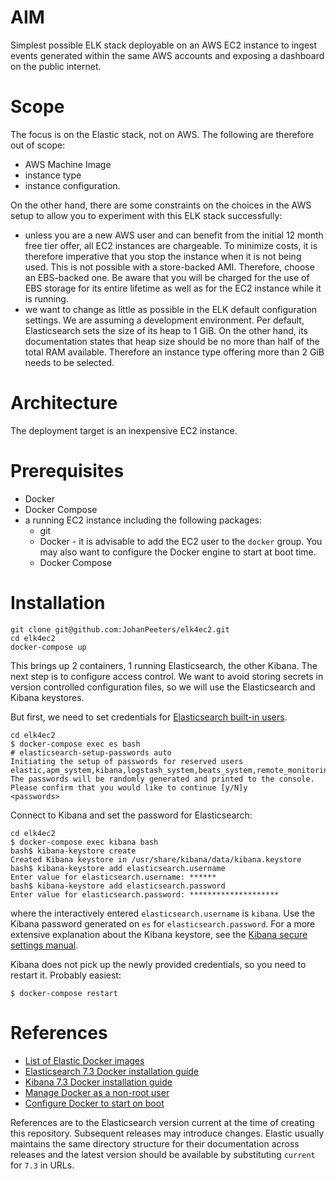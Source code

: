 # AIM

Simplest possible ELK stack deployable on an AWS EC2 instance to ingest events generated within the same AWS accounts and exposing a dashboard on the public internet.

# Scope

The focus is on the Elastic stack, not on AWS. The following are therefore out of scope:
* AWS Machine Image
* instance type
* instance configuration.

On the other hand, there are some constraints on the choices in the AWS setup to allow you to experiment with this ELK stack successfully:
* unless you are a new AWS user and can benefit from the initial 12 month free tier offer, all EC2 instances are chargeable. To minimize costs, it is therefore imperative that you stop the instance when it is not being used. This is not possible with a store-backed AMI. Therefore, choose an EBS-backed one. Be aware that you will be charged for the use of EBS storage for its entire lifetime as well as for the EC2 instance while it is running.
* we want to change as little as possible in the ELK default configuration settings. We are assuming a development environment. Per default, Elasticsearch sets the size of its heap to 1 GiB. On the other hand, its documentation states that heap size should be no more than half of the total RAM available. Therefore an instance type offering more than 2 GiB needs to be selected.

# Architecture

The deployment target is an inexpensive EC2 instance.

# Prerequisites

* Docker
* Docker Compose
* a running EC2 instance including the following packages:
  * git
  * Docker - it is advisable to add the EC2 user to the `docker` group. You may also want to configure the Docker engine to start at boot time.
  * Docker Compose

# Installation

```
git clone git@github.com:JohanPeeters/elk4ec2.git
cd elk4ec2
docker-compose up
```

This brings up 2 containers, 1 running Elasticsearch, the other Kibana. The next step is to configure access control. We want to avoid storing secrets in version controlled configuration files, so we will use the Elasticsearch and Kibana keystores.

But first, we need to set credentials for [Elasticsearch built-in users](https://www.elastic.co/guide/en/elastic-stack-overview/7.3/built-in-users.html).

```
cd elk4ec2
$ docker-compose exec es bash
# elasticsearch-setup-passwords auto  
Initiating the setup of passwords for reserved users elastic,apm_system,kibana,logstash_system,beats_system,remote_monitoring_user.
The passwords will be randomly generated and printed to the console.
Please confirm that you would like to continue [y/N]y
<passwords>
```

Connect to Kibana and set the password for Elasticsearch:
```
cd elk4ec2
$ docker-compose exec kibana bash
bash$ kibana-keystore create
Created Kibana keystore in /usr/share/kibana/data/kibana.keystore
bash$ kibana-keystore add elasticsearch.username
Enter value for elasticsearch.username: ******
bash$ kibana-keystore add elasticsearch.password
Enter value for elasticsearch.password: ********************
```
where the interactively entered `elasticsearch.username` is `kibana`. Use the Kibana password generated on `es` for `elasticsearch.password`.
For a more extensive explanation about the Kibana keystore, see the [Kibana secure settings manual](https://www.elastic.co/guide/en/kibana/7.3/secure-settings.html).

Kibana does not pick up the newly provided credentials, so you need to restart it. Probably easiest:
```
$ docker-compose restart
``` 

# References

* [List of Elastic Docker images](https://www.docker.elastic.co)
* [Elasticsearch 7.3 Docker installation guide](https://www.elastic.co/guide/en/elasticsearch/reference/7.3/docker.html)
* [Kibana 7.3 Docker installation guide](https://www.elastic.co/guide/en/kibana/7.3/docker.html)
* [Manage Docker as a non-root user](https://docs.docker.com/install/linux/linux-postinstall/#manage-docker-as-a-non-root-user)
* [Configure Docker to start on boot](https://docs.docker.com/install/linux/linux-postinstall/#configure-docker-to-start-on-boot)

References are to the Elasticsearch version current at the time of creating this repository. Subsequent releases may introduce changes. Elastic usually maintains the same directory structure for their documentation across releases and the latest version should be available by substituting `current` for `7.3` in URLs.
